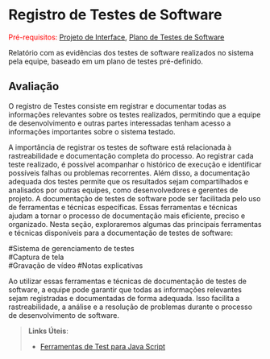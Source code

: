 # Registro de Testes de Software

<span style="color:red">Pré-requisitos: <a href="3-Projeto de Interface.md"> Projeto de Interface</a></span>, <a href="8-Plano de Testes de Software.md"> Plano de Testes de Software</a>

Relatório com as evidências dos testes de software realizados no sistema pela equipe, baseado em um plano de testes pré-definido.

## Avaliação

O registro de Testes consiste em registrar e documentar todas as informações relevantes sobre os testes realizados, permitindo que a equipe de desenvolvimento e outras partes interessadas tenham acesso a informações importantes sobre o sistema testado.

A importância de registrar os testes de software está relacionada à rastreabilidade e documentação completa do processo. Ao registrar cada teste realizado, é possível acompanhar o histórico de execução e identificar possíveis falhas ou problemas recorrentes. Além disso, a documentação adequada dos testes permite que os resultados sejam compartilhados e analisados por outras equipes, como desenvolvedores e gerentes de projeto.
A documentação de testes de software pode ser facilitada pelo uso de ferramentas e técnicas específicas. Essas ferramentas e técnicas ajudam a tornar o processo de documentação mais eficiente, preciso e organizado. Nesta seção, exploraremos algumas das principais ferramentas e técnicas disponíveis para a documentação de testes de software:

#Sistema de gerenciamento de testes                                                                                               
#Captura de tela                                                                                                                 
#Gravação de vídeo                                                                                                                  #Notas explicativas                                                                                                                     

Ao utilizar essas ferramentas e técnicas de documentação de testes de software, a equipe pode garantir que todas as informações relevantes sejam registradas e documentadas de forma adequada. Isso facilita a rastreabilidade, a análise e a resolução de problemas durante o processo de desenvolvimento de software.






> **Links Úteis**:
> - [Ferramentas de Test para Java Script](https://geekflare.com/javascript-unit-testing/)
